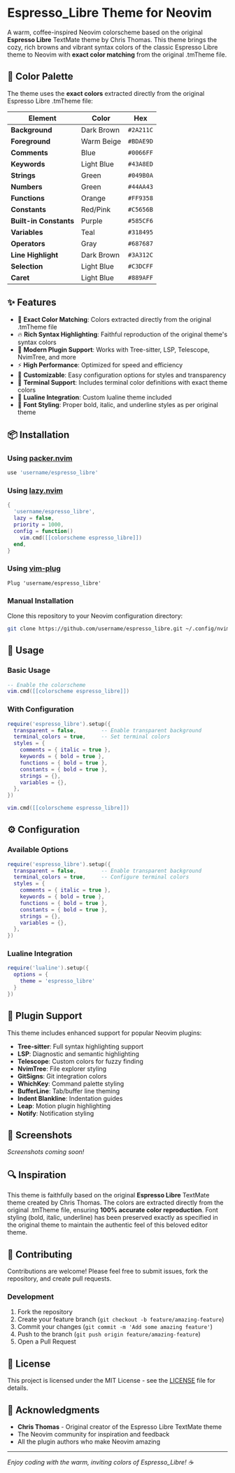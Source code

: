 # Espresso_Libre Theme for Neovim

A warm, coffee-inspired Neovim colorscheme based on the original **Espresso Libre** TextMate theme by Chris Thomas. This theme brings the cozy, rich browns and vibrant syntax colors of the classic Espresso Libre theme to Neovim with **exact color matching** from the original .tmTheme file.

## 🎨 Color Palette

The theme uses the **exact colors** extracted directly from the original Espresso Libre .tmTheme file:

| Element | Color | Hex |
|---------|-------|-----|
| **Background** | Dark Brown | `#2A211C` |
| **Foreground** | Warm Beige | `#BDAE9D` |
| **Comments** | Blue | `#0066FF` |
| **Keywords** | Light Blue | `#43A8ED` |
| **Strings** | Green | `#049B0A` |
| **Numbers** | Green | `#44AA43` |
| **Functions** | Orange | `#FF9358` |
| **Constants** | Red/Pink | `#C5656B` |
| **Built-in Constants** | Purple | `#585CF6` |
| **Variables** | Teal | `#318495` |
| **Operators** | Gray | `#687687` |
| **Line Highlight** | Dark Brown | `#3A312C` |
| **Selection** | Light Blue | `#C3DCFF` |
| **Caret** | Light Blue | `#889AFF` |

## ✨ Features

- 🎯 **Exact Color Matching**: Colors extracted directly from the original .tmTheme file
- 🔥 **Rich Syntax Highlighting**: Faithful reproduction of the original theme's syntax colors
- 🌟 **Modern Plugin Support**: Works with Tree-sitter, LSP, Telescope, NvimTree, and more
- ⚡ **High Performance**: Optimized for speed and efficiency
- 🎨 **Customizable**: Easy configuration options for styles and transparency
- 📱 **Terminal Support**: Includes terminal color definitions with exact theme colors
- 🔧 **Lualine Integration**: Custom lualine theme included
- 🎨 **Font Styling**: Proper bold, italic, and underline styles as per original theme

## 📦 Installation

### Using [packer.nvim](https://github.com/wbthomason/packer.nvim)

```lua
use 'username/espresso_libre'
```

### Using [lazy.nvim](https://github.com/folke/lazy.nvim)

```lua
{
  'username/espresso_libre',
  lazy = false,
  priority = 1000,
  config = function()
    vim.cmd([[colorscheme espresso_libre]])
  end,
}
```

### Using [vim-plug](https://github.com/junegunn/vim-plug)

```vim
Plug 'username/espresso_libre'
```

### Manual Installation

Clone this repository to your Neovim configuration directory:

```bash
git clone https://github.com/username/espresso_libre.git ~/.config/nvim/pack/themes/start/espresso_libre
```

## 🚀 Usage

### Basic Usage

```lua
-- Enable the colorscheme
vim.cmd([[colorscheme espresso_libre]])
```

### With Configuration

```lua
require('espresso_libre').setup({
  transparent = false,        -- Enable transparent background
  terminal_colors = true,     -- Set terminal colors
  styles = {
    comments = { italic = true },
    keywords = { bold = true },
    functions = { bold = true },
    constants = { bold = true },
    strings = {},
    variables = {},
  },
})

vim.cmd([[colorscheme espresso_libre]])
```

## ⚙️ Configuration

### Available Options

```lua
require('espresso_libre').setup({
  transparent = false,        -- Enable transparent background
  terminal_colors = true,     -- Configure terminal colors
  styles = {
    comments = { italic = true },
    keywords = { bold = true },
    functions = { bold = true },
    constants = { bold = true },
    strings = {},
    variables = {},
  },
})
```

### Lualine Integration

```lua
require('lualine').setup({
  options = {
    theme = 'espresso_libre'
  }
})
```

## 🔌 Plugin Support

This theme includes enhanced support for popular Neovim plugins:

- **Tree-sitter**: Full syntax highlighting support
- **LSP**: Diagnostic and semantic highlighting
- **Telescope**: Custom colors for fuzzy finding
- **NvimTree**: File explorer styling
- **GitSigns**: Git integration colors
- **WhichKey**: Command palette styling
- **BufferLine**: Tab/buffer line theming
- **Indent Blankline**: Indentation guides
- **Leap**: Motion plugin highlighting
- **Notify**: Notification styling

## 🎨 Screenshots

*Screenshots coming soon!*

## 🔍 Inspiration

This theme is faithfully based on the original **Espresso Libre** TextMate theme created by Chris Thomas. The colors are extracted directly from the original .tmTheme file, ensuring **100% accurate color reproduction**. Font styling (bold, italic, underline) has been preserved exactly as specified in the original theme to maintain the authentic feel of this beloved editor theme.

## 🤝 Contributing

Contributions are welcome! Please feel free to submit issues, fork the repository, and create pull requests.

### Development

1. Fork the repository
2. Create your feature branch (`git checkout -b feature/amazing-feature`)
3. Commit your changes (`git commit -m 'Add some amazing feature'`)
4. Push to the branch (`git push origin feature/amazing-feature`)
5. Open a Pull Request

## 📄 License

This project is licensed under the MIT License - see the [LICENSE](LICENSE) file for details.

## 🙏 Acknowledgments

- **Chris Thomas** - Original creator of the Espresso Libre TextMate theme
- The Neovim community for inspiration and feedback
- All the plugin authors who make Neovim amazing

---

*Enjoy coding with the warm, inviting colors of Espresso_Libre! ☕* 